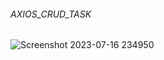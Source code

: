 <h6>AXIOS_CRUD_TASK</h6>

![Screenshot 2023-07-16 234950](https://github.com/SunilSurendran1906/AXIOS_CRUD-Task/assets/133184647/4b7b3253-6cf2-41f8-997f-4020f2da1891)
